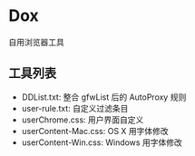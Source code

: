 # Dox

自用浏览器工具

## 工具列表

* DDList.txt: 整合 gfwList 后的 AutoProxy 规则
* user-rule.txt: 自定义过滤条目
* userChrome.css: 用户界面自定义
* userContent-Mac.css: OS X 用字体修改
* userContent-Win.css: Windows 用字体修改
